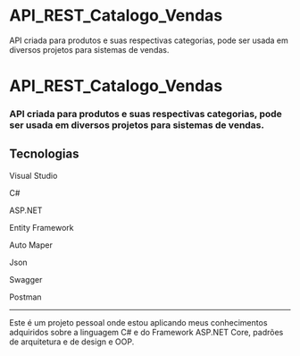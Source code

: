# API_REST_Catalogo_Vendas
API criada para produtos e suas respectivas categorias, pode ser usada em diversos projetos para sistemas de vendas.
# API_REST_Catalogo_Vendas
### API criada para produtos e suas respectivas categorias, pode ser usada em diversos projetos para sistemas de vendas.


## Tecnologias

Visual Studio

C#

ASP.NET

Entity Framework

Auto Maper

Json

Swagger

Postman

---

Este é um projeto pessoal onde estou aplicando meus conhecimentos adquiridos sobre a linguagem C# e do Framework ASP.NET Core, padrões de arquitetura e de design e OOP.
